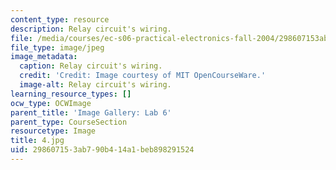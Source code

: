 ```yaml
---
content_type: resource
description: Relay circuit's wiring.
file: /media/courses/ec-s06-practical-electronics-fall-2004/298607153ab790b414a1beb898291524_4.jpg
file_type: image/jpeg
image_metadata:
  caption: Relay circuit's wiring.
  credit: 'Credit: Image courtesy of MIT OpenCourseWare.'
  image-alt: Relay circuit's wiring.
learning_resource_types: []
ocw_type: OCWImage
parent_title: 'Image Gallery: Lab 6'
parent_type: CourseSection
resourcetype: Image
title: 4.jpg
uid: 29860715-3ab7-90b4-14a1-beb898291524
---
```

